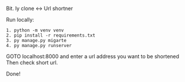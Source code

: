 Bit. ly  clone <-> Url shortner


Run locally:
    
    1. python -m venv venv
    2. pip install -r requirements.txt
    3. py manage.py migarte
    4. py manage.py runserver
    

GOTO localhost:8000 and enter a url address you want to be shortened
Then check short url.

Done!